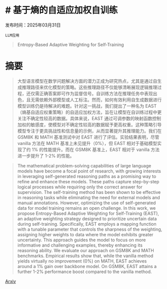# # 基于熵的自适应加权自训练

发布时间：2025年03月31日

`LLM应用`

> Entropy-Based Adaptive Weighting for Self-Training

# 摘要

> 大型语言模型在数学问题解决方面的潜力正成为研究热点，尤其是通过自生成推理路径来优化模型的策略。这些推理路径不仅能够清晰展现逻辑推理过程，还仅需正确答案即可作为监督信号。自训练方法在推理任务中表现出色，且无需依赖外部模型或人工标注。然而，如何有效利用自生成数据进行模型训练仍是待解决的难题。针对这一挑战，我们提出了一种名为 EAST（熵基自适应权重策略）的自适应加权方法，旨在让模型在自训练过程中更关注不确定性较高的数据。具体来说，EAST 通过可调参数的映射函数控制加权的敏感度，使模型对不确定性较高的数据赋予更高权重。这种策略引导模型专注于更具挑战性和信息量的示例，从而显著提升其推理能力。我们在 GSM8K 和 MATH 基准测试中对 EAST 进行了评估。实验结果表明，尽管 vanilla 方法在 MATH 基准上未见提升（0%），但 EAST 相对于基础模型实现了约 1% 的性能提升。而在 GSM8K 基准上，EAST 相对于 vanilla 方法进一步提升了 1-2% 的性能。

> The mathematical problem-solving capabilities of large language models have become a focal point of research, with growing interests in leveraging self-generated reasoning paths as a promising way to refine and enhance these models. These paths capture step-by-step logical processes while requiring only the correct answer for supervision. The self-training method has been shown to be effective in reasoning tasks while eliminating the need for external models and manual annotations. However, optimizing the use of self-generated data for model training remains an open challenge. In this work, we propose Entropy-Based Adaptive Weighting for Self-Training (EAST), an adaptive weighting strategy designed to prioritize uncertain data during self-training. Specifically, EAST employs a mapping function with a tunable parameter that controls the sharpness of the weighting, assigning higher weights to data where the model exhibits greater uncertainty. This approach guides the model to focus on more informative and challenging examples, thereby enhancing its reasoning ability. We evaluate our approach on GSM8K and MATH benchmarks. Empirical results show that, while the vanilla method yields virtually no improvement (0%) on MATH, EAST achieves around a 1% gain over backbone model. On GSM8K, EAST attains a further 1-2% performance boost compared to the vanilla method.

[Arxiv](https://arxiv.org/abs/2503.23913)